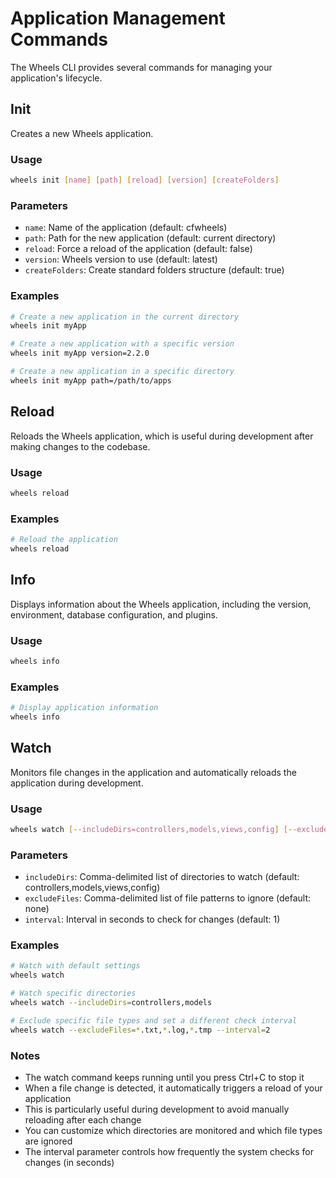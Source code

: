 # Application Management Commands

The Wheels CLI provides several commands for managing your application's lifecycle.

## Init

Creates a new Wheels application.

### Usage

```bash
wheels init [name] [path] [reload] [version] [createFolders]
```

### Parameters

- `name`: Name of the application (default: cfwheels)
- `path`: Path for the new application (default: current directory)
- `reload`: Force a reload of the application (default: false)
- `version`: Wheels version to use (default: latest)
- `createFolders`: Create standard folders structure (default: true)

### Examples

```bash
# Create a new application in the current directory
wheels init myApp

# Create a new application with a specific version
wheels init myApp version=2.2.0

# Create a new application in a specific directory
wheels init myApp path=/path/to/apps
```

## Reload

Reloads the Wheels application, which is useful during development after making changes to the codebase.

### Usage

```bash
wheels reload
```

### Examples

```bash
# Reload the application
wheels reload
```

## Info

Displays information about the Wheels application, including the version, environment, database configuration, and plugins.

### Usage

```bash
wheels info
```

### Examples

```bash
# Display application information
wheels info
```

## Watch

Monitors file changes in the application and automatically reloads the application during development.

### Usage

```bash
wheels watch [--includeDirs=controllers,models,views,config] [--excludeFiles=*.txt,*.log] [--interval=1]
```

### Parameters

- `includeDirs`: Comma-delimited list of directories to watch (default: controllers,models,views,config)
- `excludeFiles`: Comma-delimited list of file patterns to ignore (default: none)
- `interval`: Interval in seconds to check for changes (default: 1)

### Examples

```bash
# Watch with default settings
wheels watch

# Watch specific directories
wheels watch --includeDirs=controllers,models

# Exclude specific file types and set a different check interval
wheels watch --excludeFiles=*.txt,*.log,*.tmp --interval=2
```

### Notes

- The watch command keeps running until you press Ctrl+C to stop it
- When a file change is detected, it automatically triggers a reload of your application
- This is particularly useful during development to avoid manually reloading after each change
- You can customize which directories are monitored and which file types are ignored
- The interval parameter controls how frequently the system checks for changes (in seconds)